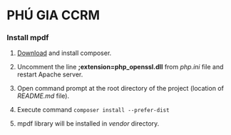 # PHÚ GIA CCRM

### Install mpdf

1. [Download](https://getcomposer.org/Composer-Setup.exe) and install composer.

1. Uncomment the line **;extension=php_openssl.dll** from _php.ini_ file and restart Apache server.

1. Open command prompt at the root directory of the project (location of _README.md_ file).

1. Execute command
  `composer install --prefer-dist`

1. mpdf library will be installed in _vendor_ directory.